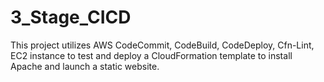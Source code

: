 # 3_Stage_CICD
This project utilizes AWS CodeCommit, CodeBuild, CodeDeploy, Cfn-Lint, EC2 instance to test and deploy a CloudFormation template to install Apache and launch a static website.
